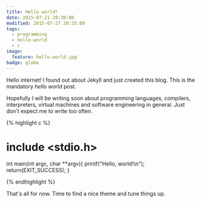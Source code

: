 ```yaml
---
title: Hello world!
date: 2015-07-21 20:30:00
modified: 2015-07-27 20:25:00
tags:
  - programming
  - hello-world
  - c
image:
  feature: hello-world.jpg
badge: globe
---
```


Hello internet! I found out about Jekyll and just created this blog. This is the mandatory *hello world* post.

Hopefully I will be writing soon about programming languages, compilers, interpreters, virtual machines and software engineering in general.
Just don't expect me to write too often.

{% highlight c %}

# include <stdio.h>

int main(int argc, char **argv){
    printf("Hello, world!\n");
    return(EXIT_SUCCESS);
}

{% endhighlight %}

That's all for now. Time to find a nice theme and tune things up.
